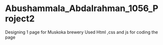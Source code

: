 # Abushammala_Abdalrahman_1056_Project2

Designing 1 page for Muskoka brewery 
Used Html ,css and js for coding the page
